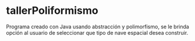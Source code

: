 # tallerPoliformismo
Programa creado con Java usando abstracción y polimorfismo, se le brinda opción al usuario de seleccionar que tipo de nave espacial desea construir.
